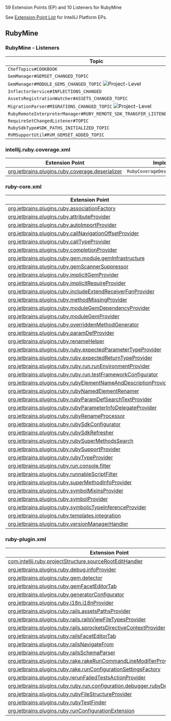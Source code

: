 [//]: # (title: RubyMine Extension Point List)

<!-- Copyright 2000-2021 JetBrains s.r.o. and other contributors. Use of this source code is governed by the Apache 2.0 license that can be found in the LICENSE file. -->

59 Extension Points (EP) and 10 Listeners for RubyMine

See [Extension Point List](extension_point_list.md) for IntelliJ Platform EPs.

<include src="extension_point_list.md" include-id="ep_list_legend"></include>

## RubyMine

### RubyMine - Listeners

| Topic | Listener |
|-------|----------|
| `ChefTopics#COOKBOOK` | `CookbooksListener` |
| `GemManager#GEMSET_CHANGED_TOPIC` | `GemSetListener` |
| `GemManager#MODULE_GEMS_CHANGED_TOPIC` ![Project-Level][project-level] | `ModuleGemsListener` |
| `InflectorService#INFLECTIONS_CHANGED` | `InflectionChanged` |
| `AssetsRegistrationWatcher#ASSETS_CHANGED_TOPIC` | `AssetsListener` |
| `MigrationParser#MIGRATIONS_CHANGED_TOPIC` ![Project-Level][project-level] | `MigrationListener` |
| `RubyRemoteInterpreterManager#RUBY_REMOTE_SDK_TRANSFER_LISTENER_TOPIC` | `RubyRemoteSdkTransferListener` |
| `RequireSetChangedListener#TOPIC` | `RequireSetChangedListener` |
| `RubySdkType#SDK_PATHS_INITIALIZED_TOPIC` | `SdkPathsInitializedListener` |
| `RVMSupportUtil#RVM_GEMSET_ADDED_TOPIC` | `RVMGemsetListener` |

### intellij.ruby.coverage.xml

| Extension Point | Implementation |
|-----------------|----------------|
| [org.jetbrains.plugins.ruby.coverage.deserializer](https://jb.gg/ipe?extensions=org.jetbrains.plugins.ruby.coverage.deserializer) | `RubyCoverageDeserializationProvider` |

### ruby-core.xml

| Extension Point | Implementation |
|-----------------|----------------|
| [org.jetbrains.plugins.ruby.associationFactory](https://jb.gg/ipe?extensions=org.jetbrains.plugins.ruby.associationFactory) | `AssociationFactory` |
| [org.jetbrains.plugins.ruby.attributeProvider](https://jb.gg/ipe?extensions=org.jetbrains.plugins.ruby.attributeProvider) | `AttributeProvider` |
| [org.jetbrains.plugins.ruby.autoImportProvider](https://jb.gg/ipe?extensions=org.jetbrains.plugins.ruby.autoImportProvider) | `RubyAutoImportProvider` |
| [org.jetbrains.plugins.ruby.callNavigationOffsetProvider](https://jb.gg/ipe?extensions=org.jetbrains.plugins.ruby.callNavigationOffsetProvider) | `StructureCallNavigationOffsetProvider` |
| [org.jetbrains.plugins.ruby.callTypeProvider](https://jb.gg/ipe?extensions=org.jetbrains.plugins.ruby.callTypeProvider) | `RubyCallTypeProvider` |
| [org.jetbrains.plugins.ruby.completionProvider](https://jb.gg/ipe?extensions=org.jetbrains.plugins.ruby.completionProvider) | `RubyCompletionProvider` |
| [org.jetbrains.plugins.ruby.gem.module.gemInfrastructure](https://jb.gg/ipe?extensions=org.jetbrains.plugins.ruby.gem.module.gemInfrastructure) | `GemInfrastructure` |
| [org.jetbrains.plugins.ruby.gemScannerSuppressor](https://jb.gg/ipe?extensions=org.jetbrains.plugins.ruby.gemScannerSuppressor) | `GemScannerSuppressor` |
| [org.jetbrains.plugins.ruby.implicitGemProvider](https://jb.gg/ipe?extensions=org.jetbrains.plugins.ruby.implicitGemProvider) | `ImplicitRequireGemProvider` |
| [org.jetbrains.plugins.ruby.implicitRequireProvider](https://jb.gg/ipe?extensions=org.jetbrains.plugins.ruby.implicitRequireProvider) | `ImplicitRequireProvider` |
| [org.jetbrains.plugins.ruby.includeExtendReceiverFqnProvider](https://jb.gg/ipe?extensions=org.jetbrains.plugins.ruby.includeExtendReceiverFqnProvider) | `RubyIncludeExtendReceiverFqnProvider` |
| [org.jetbrains.plugins.ruby.methodMissingProvider](https://jb.gg/ipe?extensions=org.jetbrains.plugins.ruby.methodMissingProvider) | `MethodMissingProvider` |
| [org.jetbrains.plugins.ruby.moduleGemDependencyProvider](https://jb.gg/ipe?extensions=org.jetbrains.plugins.ruby.moduleGemDependencyProvider) | `ModuleGemDependencyProvider` |
| [org.jetbrains.plugins.ruby.moduleGemProvider](https://jb.gg/ipe?extensions=org.jetbrains.plugins.ruby.moduleGemProvider) | `ModuleGemProvider` |
| [org.jetbrains.plugins.ruby.overriddenMethodGenerator](https://jb.gg/ipe?extensions=org.jetbrains.plugins.ruby.overriddenMethodGenerator) | `OverriddenMethodGenerator` |
| [org.jetbrains.plugins.ruby.paramDefProvider](https://jb.gg/ipe?extensions=org.jetbrains.plugins.ruby.paramDefProvider) | `ParamDefProvider` |
| [org.jetbrains.plugins.ruby.renameHelper](https://jb.gg/ipe?extensions=org.jetbrains.plugins.ruby.renameHelper) | `RubyRenameHelper` |
| [org.jetbrains.plugins.ruby.ruby.expectedParameterTypeProvider](https://jb.gg/ipe?extensions=org.jetbrains.plugins.ruby.ruby.expectedParameterTypeProvider) | `RubyExpectedParameterTypeProvider` |
| [org.jetbrains.plugins.ruby.ruby.expectedReturnTypeProvider](https://jb.gg/ipe?extensions=org.jetbrains.plugins.ruby.ruby.expectedReturnTypeProvider) | `RubyExpectedReturnTypeProvider` |
| [org.jetbrains.plugins.ruby.ruby.run.runEnvironmentProvider](https://jb.gg/ipe?extensions=org.jetbrains.plugins.ruby.ruby.run.runEnvironmentProvider) | `RunEnvironmentProvider` |
| [org.jetbrains.plugins.ruby.ruby.run.testFrameworkConfigurator](https://jb.gg/ipe?extensions=org.jetbrains.plugins.ruby.ruby.run.testFrameworkConfigurator) | `TestFrameworkConfigurator` |
| [org.jetbrains.plugins.ruby.rubyElementNameAndDescriptionProvider](https://jb.gg/ipe?extensions=org.jetbrains.plugins.ruby.rubyElementNameAndDescriptionProvider) | `RubyElementNameAndDescriptionProvider` |
| [org.jetbrains.plugins.ruby.rubyNamedElementRenamer](https://jb.gg/ipe?extensions=org.jetbrains.plugins.ruby.rubyNamedElementRenamer) | `RubyNamedElementRenamer` |
| [org.jetbrains.plugins.ruby.rubyParamDefSearchTextProvider](https://jb.gg/ipe?extensions=org.jetbrains.plugins.ruby.rubyParamDefSearchTextProvider) | `RubyParamDefSearchTextProvider` |
| [org.jetbrains.plugins.ruby.rubyParameterInfoDelegateProvider](https://jb.gg/ipe?extensions=org.jetbrains.plugins.ruby.rubyParameterInfoDelegateProvider) | `RubyParameterInfoDelegateProvider` |
| [org.jetbrains.plugins.ruby.rubyRenameProcessor](https://jb.gg/ipe?extensions=org.jetbrains.plugins.ruby.rubyRenameProcessor) | `RenameProcessor` |
| [org.jetbrains.plugins.ruby.rubySdkConfigurator](https://jb.gg/ipe?extensions=org.jetbrains.plugins.ruby.rubySdkConfigurator) | `RubySdkConfigurator` |
| [org.jetbrains.plugins.ruby.rubySdkRefresher](https://jb.gg/ipe?extensions=org.jetbrains.plugins.ruby.rubySdkRefresher) | `SdkRefresher` |
| [org.jetbrains.plugins.ruby.rubySuperMethodsSearch](https://jb.gg/ipe?extensions=org.jetbrains.plugins.ruby.rubySuperMethodsSearch) | [`QueryExecutor`](upsource:///platform/core-api/src/com/intellij/util/QueryExecutor.java) |
| [org.jetbrains.plugins.ruby.rubySupportProvider](https://jb.gg/ipe?extensions=org.jetbrains.plugins.ruby.rubySupportProvider) | `RubySupportProvider` |
| [org.jetbrains.plugins.ruby.rubyTypeProvider](https://jb.gg/ipe?extensions=org.jetbrains.plugins.ruby.rubyTypeProvider) | `RubyTypeProvider` |
| [org.jetbrains.plugins.ruby.run.console.filter](https://jb.gg/ipe?extensions=org.jetbrains.plugins.ruby.run.console.filter) | `RubyConsoleFilterProvider` |
| [org.jetbrains.plugins.ruby.runnableScriptFilter](https://jb.gg/ipe?extensions=org.jetbrains.plugins.ruby.runnableScriptFilter) | `RunnableScriptFilter` |
| [org.jetbrains.plugins.ruby.superMethodInfoProvider](https://jb.gg/ipe?extensions=org.jetbrains.plugins.ruby.superMethodInfoProvider) | `RubySuperMethodInfoProvider` |
| [org.jetbrains.plugins.ruby.symbolMixinsProvider](https://jb.gg/ipe?extensions=org.jetbrains.plugins.ruby.symbolMixinsProvider) | `RubySymbolMixinsProvider` |
| [org.jetbrains.plugins.ruby.symbolProvider](https://jb.gg/ipe?extensions=org.jetbrains.plugins.ruby.symbolProvider) | `RubySymbolProvider` |
| [org.jetbrains.plugins.ruby.symbolicTypeInferenceProvider](https://jb.gg/ipe?extensions=org.jetbrains.plugins.ruby.symbolicTypeInferenceProvider) | `SymbolicTypeInferenceProvider` |
| [org.jetbrains.plugins.ruby.templates.integration](https://jb.gg/ipe?extensions=org.jetbrains.plugins.ruby.templates.integration) | `TemplateIntegration` |
| [org.jetbrains.plugins.ruby.versionManagerHandler](https://jb.gg/ipe?extensions=org.jetbrains.plugins.ruby.versionManagerHandler) | `RubyVersionManagerHandler` |

### ruby-plugin.xml

| Extension Point | Implementation |
|-----------------|----------------|
| [com.intellij.ruby.projectStructure.sourceRootEditHandler](https://jb.gg/ipe?extensions=com.intellij.ruby.projectStructure.sourceRootEditHandler) | `RubyModuleSourceRootEditProvider` |
| [org.jetbrains.plugins.ruby.debug.infoProvider](https://jb.gg/ipe?extensions=org.jetbrains.plugins.ruby.debug.infoProvider) | `ContextInfoProvider` |
| [org.jetbrains.plugins.ruby.gem.detector](https://jb.gg/ipe?extensions=org.jetbrains.plugins.ruby.gem.detector) | `GemDetector` |
| [org.jetbrains.plugins.ruby.gemFacetEditorTab](https://jb.gg/ipe?extensions=org.jetbrains.plugins.ruby.gemFacetEditorTab) | `GemFacetEditorTabFactory` |
| [org.jetbrains.plugins.ruby.generatorConfigurator](https://jb.gg/ipe?extensions=org.jetbrains.plugins.ruby.generatorConfigurator) | `GeneratorActionConfigurator` |
| [org.jetbrains.plugins.ruby.i18n.i18nProvider](https://jb.gg/ipe?extensions=org.jetbrains.plugins.ruby.i18n.i18nProvider) | `I18nProvider` |
| [org.jetbrains.plugins.ruby.rails.assetsPathsProvider](https://jb.gg/ipe?extensions=org.jetbrains.plugins.ruby.rails.assetsPathsProvider) | `SprocketAssetsPathProvider` |
| [org.jetbrains.plugins.ruby.rails.railsViewFileTypesProvider](https://jb.gg/ipe?extensions=org.jetbrains.plugins.ruby.rails.railsViewFileTypesProvider) | `RailsViewFileTypesProvider` |
| [org.jetbrains.plugins.ruby.rails.sprocketsDirectiveContextProvider](https://jb.gg/ipe?extensions=org.jetbrains.plugins.ruby.rails.sprocketsDirectiveContextProvider) | `SprocketsDirectiveContextProvider` |
| [org.jetbrains.plugins.ruby.railsFacetEditorTab](https://jb.gg/ipe?extensions=org.jetbrains.plugins.ruby.railsFacetEditorTab) | `FacetEditorTabFactory` |
| [org.jetbrains.plugins.ruby.railsNavigateFrom](https://jb.gg/ipe?extensions=org.jetbrains.plugins.ruby.railsNavigateFrom) | `RailsNavigateFromProvider` |
| [org.jetbrains.plugins.ruby.railsSchemaParser](https://jb.gg/ipe?extensions=org.jetbrains.plugins.ruby.railsSchemaParser) | `RailsSchemaParser` |
| [org.jetbrains.plugins.ruby.rake.rakeRunCommandLineModifierProvider](https://jb.gg/ipe?extensions=org.jetbrains.plugins.ruby.rake.rakeRunCommandLineModifierProvider) | `RakeRunCommandLineModifierProvider` |
| [org.jetbrains.plugins.ruby.rake.runConfigurationSettingsFactory](https://jb.gg/ipe?extensions=org.jetbrains.plugins.ruby.rake.runConfigurationSettingsFactory) | `RakeRunConfigurationSettingsFactory` |
| [org.jetbrains.plugins.ruby.rerunFailedTestsActionProvider](https://jb.gg/ipe?extensions=org.jetbrains.plugins.ruby.rerunFailedTestsActionProvider) | `RubyRerunFailedTestsProvider` |
| [org.jetbrains.plugins.ruby.ruby.run.configuration.debugger.rubyDebugHelperFactory](https://jb.gg/ipe?extensions=org.jetbrains.plugins.ruby.ruby.run.configuration.debugger.rubyDebugHelperFactory) | `RubyDebugHelperFactory` |
| [org.jetbrains.plugins.ruby.rubyFileStructureProvider](https://jb.gg/ipe?extensions=org.jetbrains.plugins.ruby.rubyFileStructureProvider) | `RubyFileStructureViewProvider` |
| [org.jetbrains.plugins.ruby.rubyTestFinder](https://jb.gg/ipe?extensions=org.jetbrains.plugins.ruby.rubyTestFinder) | `AbstractRubyTestFinder` |
| [org.jetbrains.plugins.ruby.runConfigurationExtension](https://jb.gg/ipe?extensions=org.jetbrains.plugins.ruby.runConfigurationExtension) | `RubyRunConfigurationExtension` |

[experimental]: https://img.shields.io/badge/-Experimental_API-red?style=flat-square
[internal]: https://img.shields.io/badge/-Internal_API-red?style=flat-square
[project-level]: https://img.shields.io/badge/-Project--Level-yellow?style=flat-square
[non-dynamic]: https://img.shields.io/badge/-Non--Dynamic-orange?style=flat-square
[deprecated]: https://img.shields.io/badge/-Deprecated-lightgrey?style=flat-square
